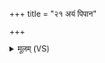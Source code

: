 +++
title = "२१ अयं पिपान"

+++
<details><summary>मूलम् (VS)</summary>

अ॒यं पि॑पान॒ इन्द्र॒ इद्र॒यिं द॑धातु चेत॒नीम्। अ॒यं धे॒नुं सु॒दुघां॒ नित्य॑वत्सां॒ वशं॑ दुहां विप॒श्चितं॑ प॒रो दि॒वः ॥
</details>
